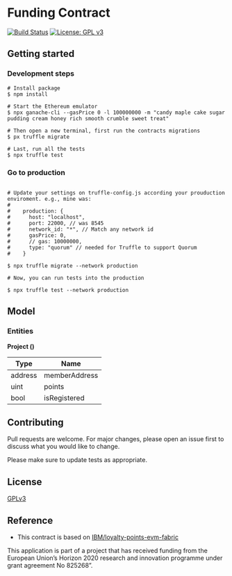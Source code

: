 # Funding Contract

[![Build Status](https://travis-ci.org/synergatika/microcredit-contracts.svg?branch=master)](https://travis-ci.org/synergatika/microcredit-contracts)
[![License: GPL v3](https://img.shields.io/badge/License-GPLv3-blue.svg)](https://www.gnu.org/licenses/gpl-3.0)

## Getting started

### Development steps

```
# Install package
$ npm install

# Start the Ethereum emulator
$ npx ganache-cli --gasPrice 0 -l 100000000 -m "candy maple cake sugar pudding cream honey rich smooth crumble sweet treat"

# Then open a new terminal, first run the contracts migrations
$ px truffle migrate

# Last, run all the tests
$ npx truffle test
```

### Go to production 

```

# Update your settings on truffle-config.js according your prouduction enviroment. e.g., mine was: 
# 
#    production: {
#      host: "localhost",
#      port: 22000, // was 8545
#      network_id: "*", // Match any network id
#      gasPrice: 0,
#      // gas: 10000000,
#      type: "quorum" // needed for Truffle to support Quorum
#    }

$ npx truffle migrate --network production

# Now, you can run tests into the production

$ npx truffle test --network production
```

## Model

### Entities

**Project ()** 

| Type    | Name            |
| ------- | --------------- |
| address | memberAddress   |
| uint    | points          |
| bool    | isRegistered    |

## Contributing
Pull requests are welcome. For major changes, please open an issue first to discuss what you would like to change.

Please make sure to update tests as appropriate.

## License
[GPLv3](https://choosealicense.com/licenses/gpl-3.0/)

## Reference 

* This contract is based on [IBM/loyalty-points-evm-fabric](https://github.com/IBM/loyalty-points-evm-fabric)

This application is part of a project that has received funding from the European Union’s Horizon 2020 research and innovation programme under grant agreement No 825268”.
